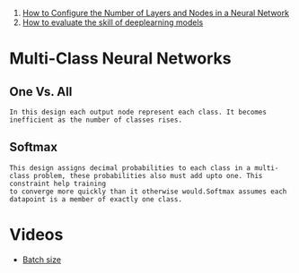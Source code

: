 1. [How to Configure the Number of Layers and Nodes in a Neural Network](https://machinelearningmastery.com/how-to-configure-the-number-of-layers-and-nodes-in-a-neural-network/)
2. [How to evaluate the skill of deeplearning models](https://machinelearningmastery.com/evaluate-skill-deep-learning-models/)


# Multi-Class Neural Networks
  ## One Vs. All
    In this design each output node represent each class. It becomes inefficient as the number of classes rises.
  ## Softmax
    This design assigns decimal probabilities to each class in a multi-class problem, these probabilities also must add upto one. This constraint help training
    to converge more quickly than it otherwise would.Softmax assumes each datapoint is a member of exactly one class.

# Videos
 - [Batch size](https://www.youtube.com/watch?v=U4WB9p6ODjM)
